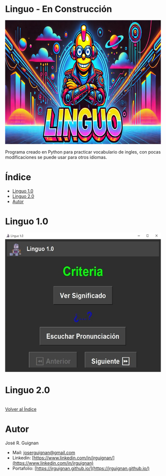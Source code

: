 # Linguo - En Construcción

<p align="center">
<img src="images/banner.jpg"  height=400>
</p>

Programa creado en Python para practicar vocabulario de ingles, con pocas modificaciones se puede usar para otros idiomas.

# Índice

* [Linguo 1.0](#Linguo-1.0) 
* [Linguo 2.0](#Linguo-2.0) 
* [Autor](#Autor)


# Linguo 1.0

<p align="center">
<img src="images/linguo_1.jpg"  height=450>
</p>


# Linguo 2.0
<br>[Volver al Índice](#Índice)

# Autor

José R. Guignan
- Mail: joserguignan@gmail.com
- Linkedin: [https://www.linkedin.com/in/jrguignan/](https://www.linkedin.com/in/jrguignan)
- Portafolio: [https://jrguignan.github.io/](https://jrguignan.github.io/)
